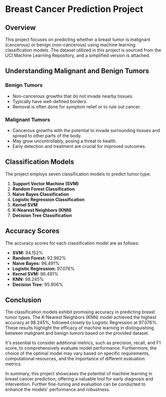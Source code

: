 # Breast Cancer Prediction Project

## Overview

This project focuses on predicting whether a breast tumor is malignant (cancerous) or benign (non-cancerous) using machine learning classification models. The dataset utilized in this project is sourced from the UCI Machine Learning Repository, and a simplified version is attached.

## Understanding Malignant and Benign Tumors

### Benign Tumors
- Non-cancerous growths that do not invade nearby tissues.
- Typically have well-defined borders.
- Removal is often done for symptom relief or to rule out cancer.

### Malignant Tumors
- Cancerous growths with the potential to invade surrounding tissues and spread to other parts of the body.
- May grow uncontrollably, posing a threat to health.
- Early detection and treatment are crucial for improved outcomes.

## Classification Models

The project employs seven classification models to predict tumor type:

1. **Support Vector Machine (SVM)**
2. **Random Forest Classification**
3. **Naive Bayes Classification**
4. **Logistic Regression Classification**
5. **Kernel SVM**
6. **K-Nearest Neighbors (KNN)**
7. **Decision Tree Classification**

## Accuracy Scores

The accuracy scores for each classification model are as follows:

- **SVM:** 94.152%
- **Random Forest:** 92.982%
- **Naive Bayes:** 96.491%
- **Logistic Regression:** 97.076%
- **Kernel SVM:** 96.491%
- **KNN:** 98.245%
- **Decision Tree:** 95.906%

## Conclusion

The classification models exhibit promising accuracy in predicting breast tumor types. The K-Nearest Neighbors (KNN) model achieved the highest accuracy at 98.245%, followed closely by Logistic Regression at 97.076%. These results highlight the efficacy of machine learning in distinguishing between malignant and benign tumors based on the provided dataset.

It's essential to consider additional metrics, such as precision, recall, and F1 score, to comprehensively evaluate model performance. Furthermore, the choice of the optimal model may vary based on specific requirements, computational resources, and the importance of different evaluation metrics.

In summary, this project showcases the potential of machine learning in breast cancer prediction, offering a valuable tool for early diagnosis and intervention. Further fine-tuning and evaluation can be conducted to enhance the models' performance and robustness.
